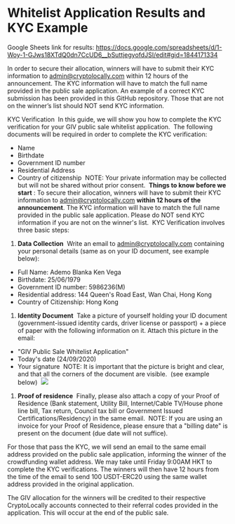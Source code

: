 # Whitelist Application Results and KYC Example

Google Sheets link for results: https://docs.google.com/spreadsheets/d/1-Woy-1-GJws18XTdQ0dn7CcUD6__bSuttjegyofdJSI/edit#gid=1844171334

In order to secure their allocation, winners will have to submit their KYC information to admin@cryptolocally.com within 12 hours of the announcement. The KYC information will have to match the full name provided in the public sale application. An example of a correct KYC submission has been provided in this GitHub repository. Those that are not on the winner’s list should NOT send KYC information.

KYC Verification
​
In this guide, we will show you how to complete the KYC verification for your GIV public sale whitelist application.
​
The following documents will be required in order to complete the KYC verification:
​
- Name
- Birthdate
- Government ID number
- Residential Address
- Country of citizenship
​
NOTE: Your private information may be collected but will not be shared without prior consent.
​
**Things to know before we start** :
 To secure their allocation, winners will have to submit their KYC information to [admin@cryptolocally.com](mailto:admin@cryptolocally.com) **within 12 hours of the announcement**. The KYC information will have to match the full name provided in the public sale application. Please do NOT send KYC information if you are not on the winner&#39;s list.
​
KYC Verification involves three basic steps:
​
1. **Data Collection**
​
Write an email to [admin@cryptolocally.com](mailto:admin@cryptolocally.com) containing your personal details (same as on your ID document, see example below):
​
- Full Name: Ademo Blanka Ken Vega
- Birthdate: 25/06/1979
- Government ID number: 5986236(M)
- Residential address: 144 Queen&#39;s Road East, Wan Chai, Hong Kong
- Country of Citizenship: Hong Kong
​
​
1. **Identity Document**
​
Take a picture of yourself holding your ID document (government-issued identity cards, driver license or passport) + a piece of paper with the following information on it. Attach this picture in the email:
​
- &quot;GIV Public Sale Whitelist Application&quot;
​
- Today&#39;s date (24/09/2020)
- Your signature
​
NOTE: It is important that the picture is bright and clear, and that all the corners of the document are visible.
​
(see example below)
​
![](RackMultipart20200923-4-1uv7i2m_html_5e9781fa9614ee9e.png)
​
1. **Proof of residence**
​
Finally, please also attach a copy of your Proof of Residence (Bank statement, Utility Bill, Internet/Cable TV/House phone line bill, Tax return, Council tax bill or Government Issued Certifications/Residency) in the same email.
​
NOTE: If you are using an invoice for your Proof of Residence, please ensure that a &quot;billing date&quot; is present on the document (due date will not suffice).

For those that pass the KYC, we will send an email to the same email address provided on the public sale application, informing the winner of the crowdfunding wallet address. We may take until Friday 9:00AM HKT to complete the KYC verifications. The winners will then have 12 hours from the time of the email to send 100 USDT-ERC20 using the same wallet address provided in the original application.

The GIV allocation for the winners will be credited to their respective CryptoLocally accounts connected to their referral codes provided in the application. This will occur at the end of the public sale.
